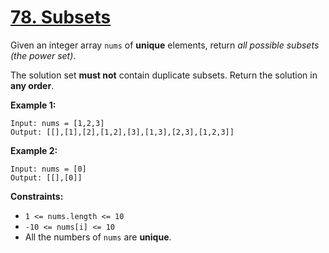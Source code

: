 # [78. Subsets](https://leetcode.com/problems/subsets/)

Given an integer array `nums` of **unique** elements, return _all possible subsets (the power set)_.

The solution set **must not** contain duplicate subsets. Return the solution in **any order**.

**Example 1:**

    Input: nums = [1,2,3]
    Output: [[],[1],[2],[1,2],[3],[1,3],[2,3],[1,2,3]]

**Example 2:**

    Input: nums = [0]
    Output: [[],[0]]

**Constraints:**

-   `1 <= nums.length <= 10`
-   `-10 <= nums[i] <= 10`
-   All the numbers of `nums` are **unique**.
